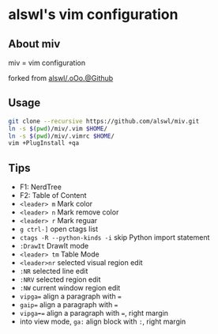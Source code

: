 # alswl's vim configuration #

## About miv ##

miv = vim configuration

forked from [alswl/.oOo.@Github][]

## Usage ##

``` bash
git clone --recursive https://github.com/alswl/miv.git
ln -s $(pwd)/miv/.vim $HOME/
ln -s $(pwd)/miv/.vimrc $HOME/
vim +PlugInstall +qa
```


## Tips

*   F1: NerdTree
*   F2: Table of Content
*   `<leader> m` Mark color
*   `<leader> n` Mark remove color
*   `<leader> r` Mark reguar
*   `g ctrl-]` open ctags list
*   `ctags -R --python-kinds -i` skip Python import statement
*   `:DrawIt` DrawIt mode
*   `<leader> tm` Table Mode
*   `<leader>nr` selected visual region edit
*   `:NR` selected line edit
*   `:NRV` selected region edit
*   `:NW` current window region edit
*   `vipga=` align a paragraph with `=`
*   `gaip=` align a paragraph with `=`
*   `vipga➡️=` align a paragraph with `=`, right margin
*   into view mode, `ga:` align block with `:`, right margin

[alswl/.oOo.@Github]: https://github.com/alswl/.oOo.

